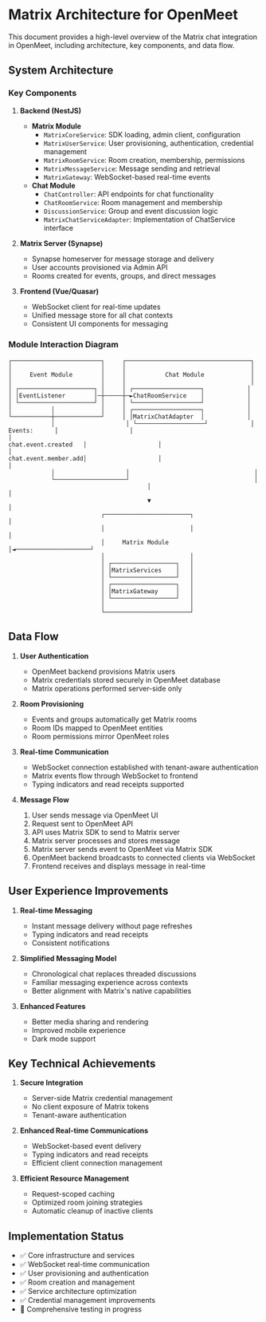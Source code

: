 # Matrix Architecture for OpenMeet

This document provides a high-level overview of the Matrix chat integration in OpenMeet, including architecture, key components, and data flow.

## System Architecture

### Key Components

1. **Backend (NestJS)**
   - **Matrix Module**
     - `MatrixCoreService`: SDK loading, admin client, configuration
     - `MatrixUserService`: User provisioning, authentication, credential management
     - `MatrixRoomService`: Room creation, membership, permissions
     - `MatrixMessageService`: Message sending and retrieval
     - `MatrixGateway`: WebSocket-based real-time events
   - **Chat Module**
     - `ChatController`: API endpoints for chat functionality
     - `ChatRoomService`: Room management and membership
     - `DiscussionService`: Group and event discussion logic
     - `MatrixChatServiceAdapter`: Implementation of ChatService interface

2. **Matrix Server (Synapse)**
   - Synapse homeserver for message storage and delivery
   - User accounts provisioned via Admin API
   - Rooms created for events, groups, and direct messages

3. **Frontend (Vue/Quasar)**
   - WebSocket client for real-time updates
   - Unified message store for all chat contexts
   - Consistent UI components for messaging

### Module Interaction Diagram

```
┌─────────────────────────┐     ┌───────────────────────────────────┐
│                         │     │                                   │
│     Event Module        │     │           Chat Module             │
│                         │     │                                   │
│ ┌─────────────────────┐ │     │ ┌───────────────────┐            │
│ │EventListener        │─┼─────┼─►ChatRoomService    │            │
│ └─────────────────────┘ │     │ └───────────────────┘            │
│           │             │     │ ┌───────────────────┐            │
└───────────┼─────────────┘     │ │MatrixChatAdapter  │            │
            │                    │ └───────────────────┘            │
Events:      │                    │                                   │
chat.event.created   │                    │                                   │
chat.event.member.add│                    │                                   │
            │                    │                                   │
            └────────────────────┘                                   │
                                       │                                   │
                                       ▼                                   │
                          ┌────────────────────────┐                      │
                          │                        │                      │
                          │     Matrix Module      │◄─────────────────────┘
                          │                        │
                          │ ┌──────────────────┐   │
                          │ │MatrixServices    │   │
                          │ └──────────────────┘   │
                          │ ┌──────────────────┐   │
                          │ │MatrixGateway     │   │
                          │ └──────────────────┘   │
                          │                        │
                          └────────────────────────┘
```

## Data Flow

1. **User Authentication**
   - OpenMeet backend provisions Matrix users
   - Matrix credentials stored securely in OpenMeet database
   - Matrix operations performed server-side only

2. **Room Provisioning**
   - Events and groups automatically get Matrix rooms
   - Room IDs mapped to OpenMeet entities
   - Room permissions mirror OpenMeet roles

3. **Real-time Communication**
   - WebSocket connection established with tenant-aware authentication
   - Matrix events flow through WebSocket to frontend
   - Typing indicators and read receipts supported

4. **Message Flow**
   1. User sends message via OpenMeet UI
   2. Request sent to OpenMeet API
   3. API uses Matrix SDK to send to Matrix server
   4. Matrix server processes and stores message
   5. Matrix server sends event to OpenMeet via Matrix SDK
   6. OpenMeet backend broadcasts to connected clients via WebSocket
   7. Frontend receives and displays message in real-time

## User Experience Improvements

1. **Real-time Messaging**
   - Instant message delivery without page refreshes
   - Typing indicators and read receipts
   - Consistent notifications

2. **Simplified Messaging Model**
   - Chronological chat replaces threaded discussions
   - Familiar messaging experience across contexts
   - Better alignment with Matrix's native capabilities

3. **Enhanced Features**
   - Better media sharing and rendering
   - Improved mobile experience
   - Dark mode support

## Key Technical Achievements

1. **Secure Integration**
   - Server-side Matrix credential management
   - No client exposure of Matrix tokens
   - Tenant-aware authentication

2. **Enhanced Real-time Communications**
   - WebSocket-based event delivery
   - Typing indicators and read receipts
   - Efficient client connection management

3. **Efficient Resource Management**
   - Request-scoped caching
   - Optimized room joining strategies
   - Automatic cleanup of inactive clients

## Implementation Status

- ✅ Core infrastructure and services
- ✅ WebSocket real-time communication
- ✅ User provisioning and authentication
- ✅ Room creation and management
- ✅ Service architecture optimization
- ✅ Credential management improvements
- 🚧 Comprehensive testing in progress
